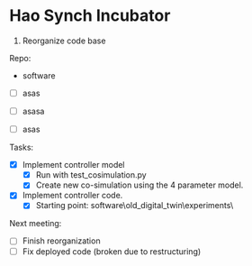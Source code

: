 ﻿# Hao Synch Incubator

1. Reorganize code base

Repo:
- software

- [ ] asas
- [ ] asasa
- [ ] asas 



Tasks:
- [x] Implement controller model
  - [x] Run with test_cosimulation.py
  - [x] Create new co-simulation using the 4 parameter model.
- [x] Implement controller code.
  - [x] Starting point: software\old_digital_twin\experiments\

Next meeting:
- [ ] Finish reorganization
- [ ] Fix deployed code (broken due to restructuring)